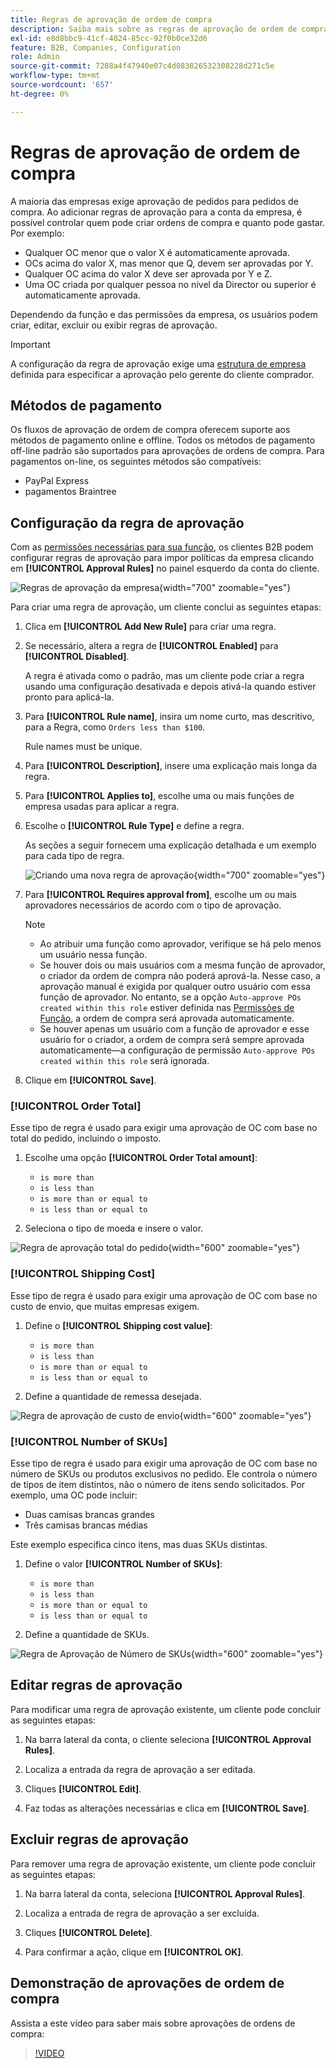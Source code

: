 ```yaml
---
title: Regras de aprovação de ordem de compra
description: Saiba mais sobre as regras de aprovação de ordem de compra e como os administradores da empresa podem defini-las na loja.
exl-id: e8d8bbc9-41cf-4024-85cc-92f0b0ce32d6
feature: B2B, Companies, Configuration
role: Admin
source-git-commit: 7288a4f47940e07c4d083826532308228d271c5e
workflow-type: tm+mt
source-wordcount: '657'
ht-degree: 0%

---
```


# Regras de aprovação de ordem de compra

A maioria das empresas exige aprovação de pedidos para pedidos de compra. Ao adicionar regras de aprovação para a conta da empresa, é possível controlar quem pode criar ordens de compra e quanto pode gastar. Por exemplo:

* Qualquer OC menor que o valor X é automaticamente aprovada.
* OCs acima do valor X, mas menor que Q, devem ser aprovadas por Y.
* Qualquer OC acima do valor X deve ser aprovada por Y e Z.
* Uma OC criada por qualquer pessoa no nível da Director ou superior é automaticamente aprovada.

Dependendo da função e das permissões da empresa, os usuários podem criar, editar, excluir ou exibir regras de aprovação.

>[!IMPORTANT]
>
>A configuração da regra de aprovação exige uma [estrutura de empresa](account-company-structure.md) definida para especificar a aprovação pelo gerente do cliente comprador.

## Métodos de pagamento

Os fluxos de aprovação de ordem de compra oferecem suporte aos métodos de pagamento online e offline. Todos os métodos de pagamento off-line padrão são suportados para aprovações de ordens de compra. Para pagamentos on-line, os seguintes métodos são compatíveis:

* PayPal Express
* pagamentos Braintree


## Configuração da regra de aprovação

Com as [permissões necessárias para sua função](account-company-roles-permissions.md), os clientes B2B podem configurar regras de aprovação para impor políticas da empresa clicando em **[!UICONTROL Approval Rules]** no painel esquerdo da conta do cliente.

![Regras de aprovação da empresa](./assets/approval-rules.png){width="700" zoomable="yes"}

Para criar uma regra de aprovação, um cliente conclui as seguintes etapas:

1. Clica em **[!UICONTROL Add New Rule]** para criar uma regra.

1. Se necessário, altera a regra de **[!UICONTROL Enabled]** para **[!UICONTROL Disabled]**.

   A regra é ativada como o padrão, mas um cliente pode criar a regra usando uma configuração desativada e depois ativá-la quando estiver pronto para aplicá-la.

1. Para **[!UICONTROL Rule name]**, insira um nome curto, mas descritivo, para a Regra, como `Orders less than $100`.

   Rule names must be unique.

1. Para **[!UICONTROL Description]**, insere uma explicação mais longa da regra.

1. Para **[!UICONTROL Applies to]**, escolhe uma ou mais funções de empresa usadas para aplicar a regra.

1. Escolhe o **[!UICONTROL Rule Type]** e define a regra.

   As seções a seguir fornecem uma explicação detalhada e um exemplo para cada tipo de regra.

   ![Criando uma nova regra de aprovação](./assets/approval-rules-create.png){width="700" zoomable="yes"}

1. Para **[!UICONTROL Requires approval from]**, escolhe um ou mais aprovadores necessários de acordo com o tipo de aprovação.

   >[!NOTE]
   >
   >* Ao atribuir uma função como aprovador, verifique se há pelo menos um usuário nessa função.
   >* Se houver dois ou mais usuários com a mesma função de aprovador, o criador da ordem de compra não poderá aprová-la. Nesse caso, a aprovação manual é exigida por qualquer outro usuário com essa função de aprovador. No entanto, se a opção `Auto-approve POs created within this role` estiver definida nas [Permissões de Função](account-company-roles-permissions.md), a ordem de compra será aprovada automaticamente.
   >* Se houver apenas um usuário com a função de aprovador e esse usuário for o criador, a ordem de compra será sempre aprovada automaticamente—a configuração de permissão `Auto-approve POs created within this role` será ignorada.

1. Clique em **[!UICONTROL Save]**.

### [!UICONTROL Order Total]

Esse tipo de regra é usado para exigir uma aprovação de OC com base no total do pedido, incluindo o imposto.

1. Escolhe uma opção **[!UICONTROL Order Total amount]**:

   * `is more than`
   * `is less than`
   * `is more than or equal to`
   * `is less than or equal to`

1. Seleciona o tipo de moeda e insere o valor.

![Regra de aprovação total do pedido](./assets/approval-rules-order-total.png){width="600" zoomable="yes"}

### [!UICONTROL Shipping Cost]

Esse tipo de regra é usado para exigir uma aprovação de OC com base no custo de envio, que muitas empresas exigem.

1. Define o **[!UICONTROL Shipping cost value]**:

   * `is more than`
   * `is less than`
   * `is more than or equal to`
   * `is less than or equal to`

1. Define a quantidade de remessa desejada.

![Regra de aprovação de custo de envio](./assets/approval-rules-shipping-cost.png){width="600" zoomable="yes"}

### [!UICONTROL Number of SKUs]

Esse tipo de regra é usado para exigir uma aprovação de OC com base no número de SKUs ou produtos exclusivos no pedido. Ele controla o número de tipos de item distintos, não o número de itens sendo solicitados. Por exemplo, uma OC pode incluir:

* Duas camisas brancas grandes
* Três camisas brancas médias

Este exemplo especifica cinco itens, mas duas SKUs distintas.

1. Define o valor **[!UICONTROL Number of SKUs]**:

   * `is more than`
   * `is less than`
   * `is more than or equal to`
   * `is less than or equal to`

1. Define a quantidade de SKUs.

![Regra de Aprovação de Número de SKUs](./assets/approval-rules-number-skus.png){width="600" zoomable="yes"}

## Editar regras de aprovação

Para modificar uma regra de aprovação existente, um cliente pode concluir as seguintes etapas:

1. Na barra lateral da conta, o cliente seleciona **[!UICONTROL Approval Rules]**.

1. Localiza a entrada da regra de aprovação a ser editada.

1. Cliques **[!UICONTROL Edit]**.

1. Faz todas as alterações necessárias e clica em **[!UICONTROL Save]**.

## Excluir regras de aprovação

Para remover uma regra de aprovação existente, um cliente pode concluir as seguintes etapas:

1. Na barra lateral da conta, seleciona **[!UICONTROL Approval Rules]**.

1. Localiza a entrada de regra de aprovação a ser excluída.

1. Cliques **[!UICONTROL Delete]**.

1. Para confirmar a ação, clique em **[!UICONTROL OK]**.

## Demonstração de aprovações de ordem de compra

Assista a este vídeo para saber mais sobre aprovações de ordens de compra:

>[!VIDEO](https://video.tv.adobe.com/v/3412496?quality=12&learn=on&captions=por_br)
